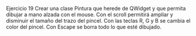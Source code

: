 Ejercicio 19
Crear una clase Pintura que herede de QWidget y que permita dibujar a mano alzada con el mouse.
Con el scroll permitirá ampliar y disminuir el tamaño del trazo del pincel.
Con las teclas R, G y B se cambia el color del pincel.
Con Escape se borra todo lo que esté dibujado.
